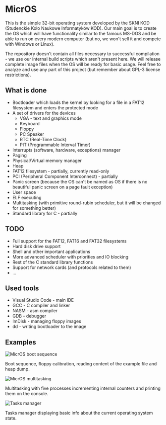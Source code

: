 # MicrOS

This is the simple 32-bit operating system developed by the SKNI KOD (Studenckie Koło Naukowe Informatyków KOD). Our main goal is to create the OS which will have functionality similar to the famous MS-DOS and be able to run on every modern computer (but no, we won't sell it and compete with Windows or Linux).

The repository doesn't contain all files necessary to successful compilation - we use our internal build scripts which aren't present here. We will release complete image files when the OS will be ready for basic usage. Feel free to analyze and use any part of this project (but remember about GPL-3 license restrictions).

## What is done
* Bootloader which loads the kernel by looking for a file in a FAT12 filesystem and enters the protected mode
* A set of drivers for the devices
  * VGA - text and graphics mode
  * Keyboard
  * Floppy
  * PC Speaker
  * RTC (Real-Time Clock)
  * PIT (Programmable Interval Timer)
* Interrupts (software, hardware, exceptions) manager
* Paging
* Physical/Virtual memory manager
* Heap
* FAT12 filesystem - partially, currently read-only
* PCI (Peripheral Component Interconnect) - partially
* Panic screen (because the OS can't be named as OS if there is no beautiful panic screen on a page fault exception)
* User space
* ELF executing
* Multitasking (with primitive round-rubin scheduler, but it will be changed for something better)
* Standard library for C - partially

## TODO
* Full support for the FAT12, FAT16 and FAT32 filesystems
* Hard disk drive support
* Shell and other important applications
* More advanced scheduler with priorities and IO blocking
* Rest of the C standard library functions
* Support for network cards (and protocols related to them)
* ...

## Used tools
* Visual Studio Code - main IDE
* GCC - C compiler and linker
* NASM - asm compiler
* GDB - debugger
* ImDisk - managing floppy images
* dd - writing bootloader to the image

## Examples
![MicrOS boot sequence](https://i.imgur.com/Y200tKQ.png)

Boot sequence, floppy calibration, reading content of the example file and heap dump.

![MicrOS multitasking](https://i.imgur.com/tKVWytt.png)

Multitasking with five processes incrementing internal counters and printing them on the console.

![Tasks manager](https://i.imgur.com/GETPuxo.png)

Tasks manager displaying basic info about the current operating system state.